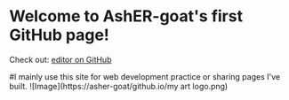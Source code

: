 # Welcome to AshER-goat's first GitHub page!
Check out: [editor on GitHub](https://github.com/AshER-goat/AshER-goat.github.io/My_Repos.md)

#I mainly use this site for web development practice or sharing pages I've built.
![Image](https://asher-goat/github.io/my art logo.png)
